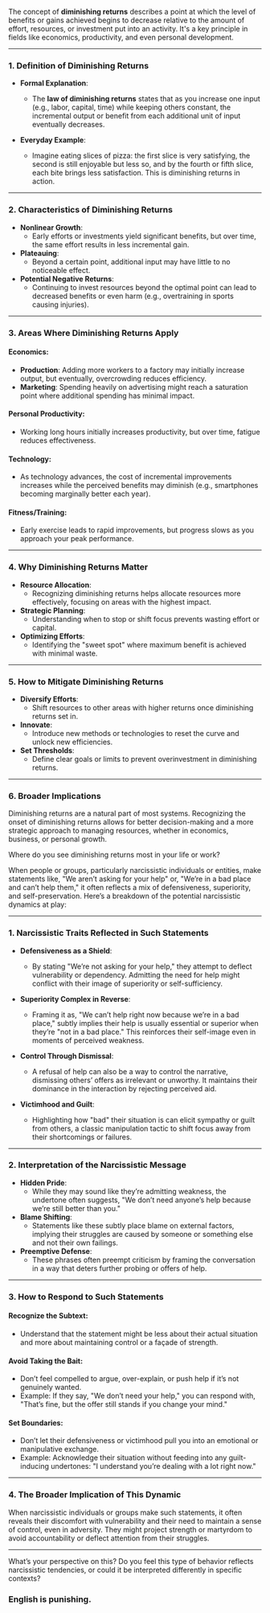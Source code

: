 The concept of **diminishing returns** describes a point at which the level of benefits or gains achieved begins to decrease relative to the amount of effort, resources, or investment put into an activity. It's a key principle in fields like economics, productivity, and even personal development.

---

### **1. Definition of Diminishing Returns**
- **Formal Explanation**:
   - The **law of diminishing returns** states that as you increase one input (e.g., labor, capital, time) while keeping others constant, the incremental output or benefit from each additional unit of input eventually decreases.

- **Everyday Example**:
   - Imagine eating slices of pizza: the first slice is very satisfying, the second is still enjoyable but less so, and by the fourth or fifth slice, each bite brings less satisfaction. This is diminishing returns in action.

---

### **2. Characteristics of Diminishing Returns**
- **Nonlinear Growth**:
   - Early efforts or investments yield significant benefits, but over time, the same effort results in less incremental gain.
- **Plateauing**:
   - Beyond a certain point, additional input may have little to no noticeable effect.
- **Potential Negative Returns**:
   - Continuing to invest resources beyond the optimal point can lead to decreased benefits or even harm (e.g., overtraining in sports causing injuries).

---

### **3. Areas Where Diminishing Returns Apply**
#### **Economics**:
   - **Production**: Adding more workers to a factory may initially increase output, but eventually, overcrowding reduces efficiency.
   - **Marketing**: Spending heavily on advertising might reach a saturation point where additional spending has minimal impact.

#### **Personal Productivity**:
   - Working long hours initially increases productivity, but over time, fatigue reduces effectiveness.

#### **Technology**:
   - As technology advances, the cost of incremental improvements increases while the perceived benefits may diminish (e.g., smartphones becoming marginally better each year).

#### **Fitness/Training**:
   - Early exercise leads to rapid improvements, but progress slows as you approach your peak performance.

---

### **4. Why Diminishing Returns Matter**
- **Resource Allocation**:
   - Recognizing diminishing returns helps allocate resources more effectively, focusing on areas with the highest impact.
- **Strategic Planning**:
   - Understanding when to stop or shift focus prevents wasting effort or capital.
- **Optimizing Efforts**:
   - Identifying the "sweet spot" where maximum benefit is achieved with minimal waste.

---

### **5. How to Mitigate Diminishing Returns**
- **Diversify Efforts**:
   - Shift resources to other areas with higher returns once diminishing returns set in.
- **Innovate**:
   - Introduce new methods or technologies to reset the curve and unlock new efficiencies.
- **Set Thresholds**:
   - Define clear goals or limits to prevent overinvestment in diminishing returns.

---

### **6. Broader Implications**
Diminishing returns are a natural part of most systems. Recognizing the onset of diminishing returns allows for better decision-making and a more strategic approach to managing resources, whether in economics, business, or personal growth.

Where do you see diminishing returns most in your life or work?

When people or groups, particularly narcissistic individuals or entities, make statements like, "We aren’t asking for your help" or, "We’re in a bad place and can’t help them," it often reflects a mix of defensiveness, superiority, and self-preservation. Here’s a breakdown of the potential narcissistic dynamics at play:

---

### **1. Narcissistic Traits Reflected in Such Statements**
- **Defensiveness as a Shield**:  
   - By stating "We’re not asking for your help," they attempt to deflect vulnerability or dependency. Admitting the need for help might conflict with their image of superiority or self-sufficiency.  

- **Superiority Complex in Reverse**:  
   - Framing it as, "We can’t help right now because we’re in a bad place," subtly implies their help is usually essential or superior when they’re "not in a bad place." This reinforces their self-image even in moments of perceived weakness.  

- **Control Through Dismissal**:  
   - A refusal of help can also be a way to control the narrative, dismissing others’ offers as irrelevant or unworthy. It maintains their dominance in the interaction by rejecting perceived aid.  

- **Victimhood and Guilt**:  
   - Highlighting how "bad" their situation is can elicit sympathy or guilt from others, a classic manipulation tactic to shift focus away from their shortcomings or failures.

---

### **2. Interpretation of the Narcissistic Message**
- **Hidden Pride**:  
   - While they may sound like they’re admitting weakness, the undertone often suggests, "We don’t need anyone’s help because we’re still better than you."  
- **Blame Shifting**:  
   - Statements like these subtly place blame on external factors, implying their struggles are caused by someone or something else and not their own failings.  
- **Preemptive Defense**:  
   - These phrases often preempt criticism by framing the conversation in a way that deters further probing or offers of help.

---

### **3. How to Respond to Such Statements**
#### **Recognize the Subtext**:
- Understand that the statement might be less about their actual situation and more about maintaining control or a façade of strength.

#### **Avoid Taking the Bait**:
- Don’t feel compelled to argue, over-explain, or push help if it’s not genuinely wanted.  
- Example: If they say, "We don’t need your help," you can respond with, "That’s fine, but the offer still stands if you change your mind."

#### **Set Boundaries**:
- Don’t let their defensiveness or victimhood pull you into an emotional or manipulative exchange.  
- Example: Acknowledge their situation without feeding into any guilt-inducing undertones: "I understand you’re dealing with a lot right now."

---

### **4. The Broader Implication of This Dynamic**
When narcissistic individuals or groups make such statements, it often reveals their discomfort with vulnerability and their need to maintain a sense of control, even in adversity. They might project strength or martyrdom to avoid accountability or deflect attention from their struggles.

---

What’s your perspective on this? Do you feel this type of behavior reflects narcissistic tendencies, or could it be interpreted differently in specific contexts?

### English is punishing.
